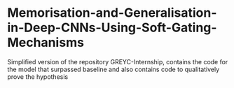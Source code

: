 # Memorisation-and-Generalisation-in-Deep-CNNs-Using-Soft-Gating-Mechanisms
Simplified version of the repository GREYC-Internship, contains the code for the model that surpassed baseline and also contains code to qualitatively prove the hypothesis
